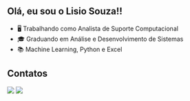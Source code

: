 ## Olá, eu sou o Lisio Souza!!


- 🖥️ Trabalhando como Analista de Suporte Computacional
- 🎓 Graduando em Análise e Desenvolvimento de Sistemas
- 📚 Machine Learning, Python e Excel

## Contatos
<div> 
  <a href = "mailto:lisioinsystem@gmail.com"><img src="https://img.shields.io/badge/Gmail-D14836?style=for-the-badge&logo=gmail&logoColor=white" target="_blank"></a>
  <a href="https://www.linkedin.com/in/lisiosouza" target="_blank"><img src="https://img.shields.io/badge/-LinkedIn-%230077B5?style=for-the-badge&logo=linkedin&logoColor=white" target="_blank"></a>
</div>
